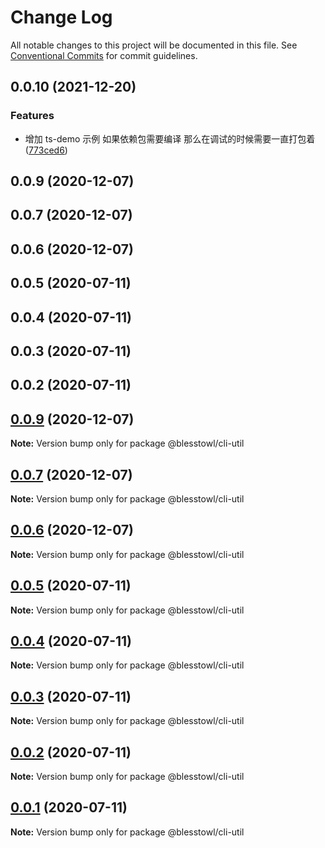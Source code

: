# Change Log

All notable changes to this project will be documented in this file.
See [Conventional Commits](https://conventionalcommits.org) for commit guidelines.

## 0.0.10 (2021-12-20)


### Features

* 增加 ts-demo 示例 如果依赖包需要编译 那么在调试的时候需要一直打包着 ([773ced6](https://github.com/blesstosam/lerna-demo/commit/773ced65484e9078859e7807abbb1ba25d96f5b5))



## 0.0.9 (2020-12-07)



## 0.0.7 (2020-12-07)



## 0.0.6 (2020-12-07)



## 0.0.5 (2020-07-11)



## 0.0.4 (2020-07-11)



## 0.0.3 (2020-07-11)



## 0.0.2 (2020-07-11)





## [0.0.9](https://github.com/blesstosam/lerna-demo/compare/v0.0.7...v0.0.9) (2020-12-07)

**Note:** Version bump only for package @blesstowl/cli-util





## [0.0.7](https://github.com/blesstosam/lerna-demo/compare/v0.0.6...v0.0.7) (2020-12-07)

**Note:** Version bump only for package @blesstowl/cli-util





## [0.0.6](https://github.com/blesstosam/lerna-demo/compare/v0.0.5...v0.0.6) (2020-12-07)

**Note:** Version bump only for package @blesstowl/cli-util





## [0.0.5](https://github.com/blesstosam/lerna-demo/compare/v0.0.4...v0.0.5) (2020-07-11)

**Note:** Version bump only for package @blesstowl/cli-util





## [0.0.4](https://github.com/blesstosam/lerna-demo/compare/v0.0.3...v0.0.4) (2020-07-11)

**Note:** Version bump only for package @blesstowl/cli-util





## [0.0.3](https://github.com/blesstosam/lerna-demo/compare/v0.0.2...v0.0.3) (2020-07-11)

**Note:** Version bump only for package @blesstowl/cli-util





## [0.0.2](https://github.com/blesstosam/lerna-demo/compare/v0.0.2-alpha.2...v0.0.2) (2020-07-11)

**Note:** Version bump only for package @blesstowl/cli-util





## [0.0.1](https://github.com/blesstosam/lerna-demo/compare/v0.0.2-alpha.2...v0.0.1) (2020-07-11)

**Note:** Version bump only for package @blesstowl/cli-util
